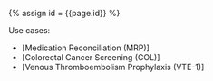 
{% assign id = {{page.id}} %}


Use cases:

 - [Medication Reconciliation (MRP)]
 - [Colorectal Cancer Screening (COL)]
 - [Venous Thromboembolism Prophylaxis (VTE-1)]
 <br />
